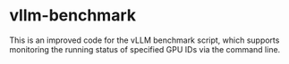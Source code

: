 # vllm-benchmark
This is an improved code for the vLLM benchmark script, which supports monitoring the running status of specified GPU IDs via the command line.
